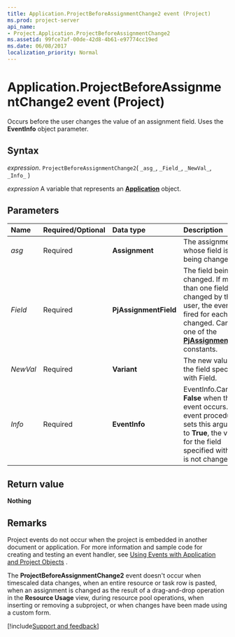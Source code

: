 ```yaml
---
title: Application.ProjectBeforeAssignmentChange2 event (Project)
ms.prod: project-server
api_name:
- Project.Application.ProjectBeforeAssignmentChange2
ms.assetid: 99fce7af-00de-42d8-4b61-e97774cc19ed
ms.date: 06/08/2017
localization_priority: Normal
---
```



# Application.ProjectBeforeAssignmentChange2 event (Project)

Occurs before the user changes the value of an assignment field. Uses the  **EventInfo** object parameter.


## Syntax

_expression_. `ProjectBeforeAssignmentChange2`( `_asg_`, `_Field_`, `_NewVal_`, `_Info_` )

_expression_ A variable that represents an **[Application](Project.Application.md)** object.


## Parameters



|Name|Required/Optional|Data type|Description|
|:-----|:-----|:-----|:-----|
| _asg_|Required|**Assignment**|The assignment whose field is being changed.|
| _Field_|Required|**PjAssignmentField**|The field being changed. If more than one field is changed by the user, the event is fired for each field changed. Can be one of the  **[PjAssignmentField](Project.PjAssignmentField.md)** constants.|
| _NewVal_|Required|**Variant**|The new value for the field specified with Field.|
| _Info_|Required|**EventInfo**|EventInfo.Cancel is  **False** when the event occurs. If the event procedure sets this argument to **True**, the value for the field specified with Field is not changed.|

## Return value

**Nothing**


## Remarks

Project events do not occur when the project is embedded in another document or application. For more information and sample code for creating and testing an event handler, see [Using Events with Application and Project Objects](../project/Concepts/using-events-with-application-and-project-objects.md) .

The  **ProjectBeforeAssignmentChange2** event doesn't occur when timescaled data changes, when an entire resource or task row is pasted, when an assignment is changed as the result of a drag-and-drop operation in the **Resource Usage** view, during resource pool operations, when inserting or removing a subproject, or when changes have been made using a custom form.

[!include[Support and feedback](~/includes/feedback-boilerplate.md)]